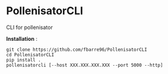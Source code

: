 # PollenisatorCLI
CLI for pollenisator

**Installation** :

```
git clone https://github.com/fbarre96/PollenisatorCLI
cd PollenisatorCLI
pip install .
pollenisatorcli [--host XXX.XXX.XXX.XXX --port 5000 --http] 
```


